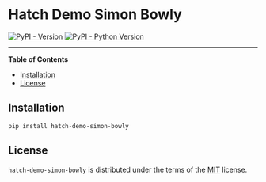 # Hatch Demo Simon Bowly

[![PyPI - Version](https://img.shields.io/pypi/v/hatch-demo-simon-bowly.svg)](https://pypi.org/project/hatch-demo-simon-bowly)
[![PyPI - Python Version](https://img.shields.io/pypi/pyversions/hatch-demo-simon-bowly.svg)](https://pypi.org/project/hatch-demo-simon-bowly)

-----

**Table of Contents**

- [Installation](#installation)
- [License](#license)

## Installation

```console
pip install hatch-demo-simon-bowly
```

## License

`hatch-demo-simon-bowly` is distributed under the terms of the [MIT](https://spdx.org/licenses/MIT.html) license.
